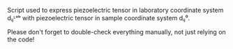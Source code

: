 Script used to express piezoelectric tensor in laboratory coordinate system dᵢⱼᴸᵃᵇ with piezoelectric tensor in sample coordinate system dᵢⱼ⁰.

Please don't forget to double-check everything manually, not just relying on the code!
